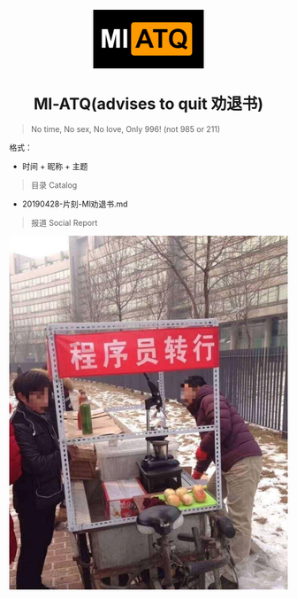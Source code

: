 <p align="center">
    <a href="https://www.apachecn.org">
        <img width="200" src="static/img/logo/AI-ATQ.png">
    </a>
</p>

<h1 align="center">Ml-ATQ(advises to quit 劝退书) </h1>

> No time, No sex, No love, Only 996! (not 985 or 211)

格式：

* 时间 + 昵称 + 主题

> 目录 Catalog

* 20190428-片刻-Ml劝退书.md

> 报道 Social Report

![程序员转化-鸡蛋卷饼](static/img/SocialReport/程序员转化-鸡蛋卷饼.png)
